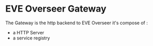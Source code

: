 # EVE Overseer Gateway

The Gateway is the http backend to EVE Overseer it's compose of :

  - a HTTP Server
  - a service registry

